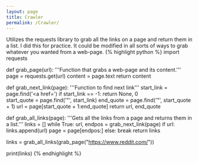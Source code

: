```yaml
---
layout: page
title: Crawler
permalink: /Crawler/
---
```

Utilizes the requests library to grab all the links on a page and return them in a list. I did this for practice. It could be modified in all sorts of ways to grab whatever you wanted from a web-page.
{% highlight python %}
import requests

def grab_page(url):
    '''Function that grabs a web-page and its content.'''
    page = requests.get(url)
    content = page.text
    return content
 
def grab_next_link(page):
    '''Function to find next link'''
    start_link = page.find('<a href=')
    if start_link == -1:
        return None, 0        
    start_quote = page.find('"', start_link)
    end_quote = page.find('"', start_quote + 1)
    url = page[start_quote + 1:end_quote]
    return url, end_quote
 
def grab_all_links(page):
    '''Gets all the links from a page and returns them in a list.'''
    links = []
    while True:
        url, endpos = grab_next_link(page)
        if url:
            links.append(url)
            page = page[endpos:]
        else:
            break
    return links
 
links = grab_all_links(grab_page("https://www.reddit.com/"))
 
print(links)
{% endhighlight %}